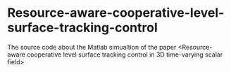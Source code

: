 # Resource-aware-cooperative-level-surface-tracking-control
The source code about the Matlab simualtion of the paper <Resource-aware cooperative level surface tracking
control in 3D time-varying scalar field>

